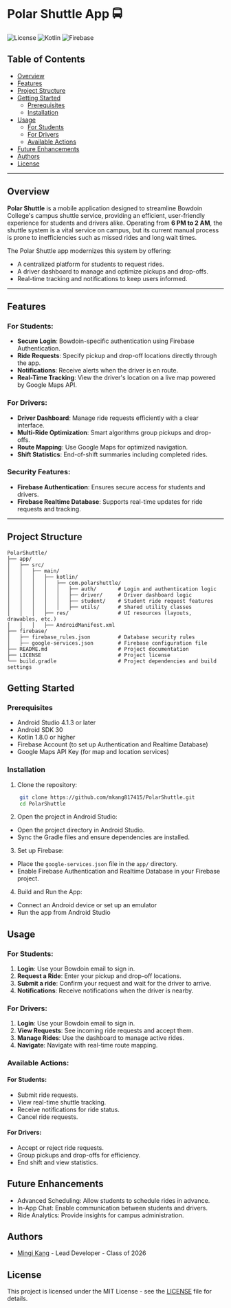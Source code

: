 # Polar Shuttle App 🚍

![License](https://img.shields.io/badge/license-MIT-blue.svg)
![Kotlin](https://img.shields.io/badge/Kotlin-1.8.0-orange.svg)
![Firebase](https://img.shields.io/badge/Firebase-Authentication%20%26%20Database-green.svg)

## Table of Contents

- [Overview](#overview)
- [Features](#features)
- [Project Structure](#project-structure)
- [Getting Started](#getting-started)
  - [Prerequisites](#prerequisites)
  - [Installation](#installation)
- [Usage](#usage)
  - [For Students](#for-students)
  - [For Drivers](#for-drivers)
  - [Available Actions](#available-actions)
- [Future Enhancements](#future-enhancements)
- [Authors](#authors)
- [License](#license)

---

## Overview

**Polar Shuttle** is a mobile application designed to streamline Bowdoin College's campus shuttle service, providing an efficient, user-friendly experience for students and drivers alike. Operating from **6 PM to 2 AM**, the shuttle system is a vital service on campus, but its current manual process is prone to inefficiencies such as missed rides and long wait times. 

The Polar Shuttle app modernizes this system by offering:
- A centralized platform for students to request rides.
- A driver dashboard to manage and optimize pickups and drop-offs.
- Real-time tracking and notifications to keep users informed.

---

## Features

### For Students:
- **Secure Login**: Bowdoin-specific authentication using Firebase Authentication.
- **Ride Requests**: Specify pickup and drop-off locations directly through the app.
- **Notifications**: Receive alerts when the driver is en route.
- **Real-Time Tracking**: View the driver's location on a live map powered by Google Maps API.

### For Drivers:
- **Driver Dashboard**: Manage ride requests efficiently with a clear interface.
- **Multi-Ride Optimization**: Smart algorithms group pickups and drop-offs.
- **Route Mapping**: Use Google Maps for optimized navigation.
- **Shift Statistics**: End-of-shift summaries including completed rides.

### Security Features:
- **Firebase Authentication**: Ensures secure access for students and drivers.
- **Firebase Realtime Database**: Supports real-time updates for ride requests and tracking.

---

## Project Structure

```plaintext
PolarShuttle/
├── app/
│   ├── src/
│   │   ├── main/
│   │   │   ├── kotlin/
│   │   │   │   ├── com.polarshuttle/
│   │   │   │   │   ├── auth/       # Login and authentication logic
│   │   │   │   │   ├── driver/     # Driver dashboard logic
│   │   │   │   │   ├── student/    # Student ride request features
│   │   │   │   │   ├── utils/      # Shared utility classes
│   │   │   ├── res/                # UI resources (layouts, drawables, etc.)
│   │   │   ├── AndroidManifest.xml
├── firebase/
│   ├── firebase_rules.json         # Database security rules
│   ├── google-services.json        # Firebase configuration file
├── README.md                       # Project documentation
├── LICENSE                         # Project license
└── build.gradle                    # Project dependencies and build settings

```
## Getting Started 

### Prerequisites 
- Android Studio 4.1.3 or later
- Android SDK 30
- Kotlin 1.8.0 or higher 
- Firebase Account (to set up Authentication and Realtime Database)
- Google Maps API Key (for map and location services)

### Installation
1. Clone the repository:
```bash
    git clone https://github.com/mkang817415/PolarShuttle.git
    cd PolarShuttle
```
2. Open the project in Android Studio:
- Open the project directory in Android Studio.
- Sync the Gradle files and ensure dependencies are installed. 

3. Set up Firebase: 
- Place the `google-services.json` file in the `app/` directory.
- Enable Firebase Authentication and Realtime Database in your Firebase project. 

4. Build and Run the App: 
- Connect an Android device or set up an emulator
- Run the app from Android Studio

## Usage

### For Students: 
1. **Login**: Use your Bowdoin email to sign in.
2. **Request a Ride**: Enter your pickup and drop-off locations.
3. **Submit a ride**: Confirm your request and wait for the driver to arrive.
4. **Notifications**: Receive notifications when the driver is nearby. 

### For Drivers:
1. **Login**: Use your Bowdoin email to sign in.
2. **View Requests**: See incoming ride requests and accept them. 
3. **Manage Rides**: Use the dashboard to manage active rides. 
4. **Navigate**: Navigate with real-time route mapping. 

### Available Actions: 

#### For Students:
- Submit ride requests. 
- View real-time shuttle tracking. 
- Receive notifications for ride status.
- Cancel ride requests.

#### For Drivers:
- Accept or reject ride requests. 
- Group pickups and drop-offs for efficiency. 
- End shift and view statistics. 

## Future Enhancements
- Advanced Scheduling: Allow students to schedule rides in advance. 
- In-App Chat: Enable communication between students and drivers.
- Ride Analytics: Provide insights for campus administration. 


## Authors 
- [Mingi Kang](https://github.com/mkang817415) - Lead Developer - Class of 2026

## License 
This project is licensed under the MIT License - see the [LICENSE](LICENSE) file for details.



